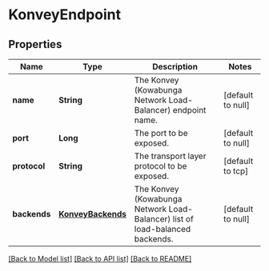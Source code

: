 # KonveyEndpoint
## Properties

| Name | Type | Description | Notes |
|------------ | ------------- | ------------- | -------------|
| **name** | **String** | The Konvey (Kowabunga Network Load-Balancer) endpoint name. | [default to null] |
| **port** | **Long** | The port to be exposed. | [default to null] |
| **protocol** | **String** | The transport layer protocol to be exposed. | [default to tcp] |
| **backends** | [**KonveyBackends**](.md) | The Konvey (Kowabunga Network Load-Balancer) list of load-balanced backends. | [default to null] |

[[Back to Model list]](../README.md#documentation-for-models) [[Back to API list]](../README.md#documentation-for-api-endpoints) [[Back to README]](../README.md)

